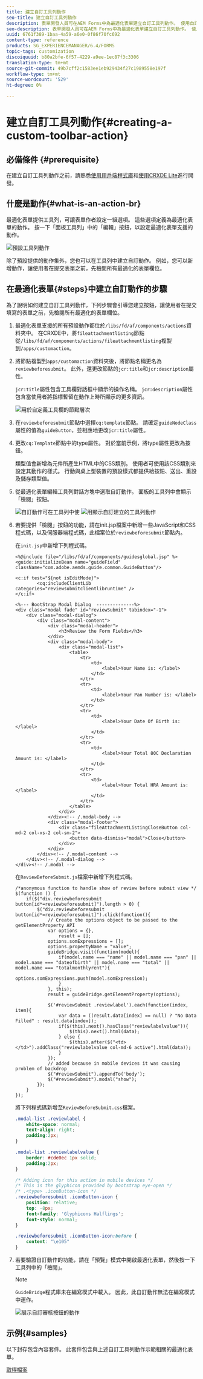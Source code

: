 ```yaml
---
title: 建立自訂工具列動作
seo-title: 建立自訂工具列動作
description: 表單開發人員可在AEM Forms中為最適化表單建立自訂工具列動作。 使用自訂動作表單作者可以為其使用者提供更多工作流程和選項。
seo-description: 表單開發人員可在AEM Forms中為最適化表單建立自訂工具列動作。 使用自訂動作表單作者可以為其使用者提供更多工作流程和選項。
uuid: 6761f389-1baa-4a59-a6e0-0f86f70fc692
content-type: reference
products: SG_EXPERIENCEMANAGER/6.4/FORMS
topic-tags: customization
discoiquuid: b80a2bfe-6f57-4229-a9ee-1ec87f3c3306
translation-type: tm+mt
source-git-commit: 49b7cff2c1583ee1eb929434f27c1989558e197f
workflow-type: tm+mt
source-wordcount: '529'
ht-degree: 0%

---
```



# 建立自訂工具列動作{#creating-a-custom-toolbar-action}

## 必備條件 {#prerequisite}

在建立自訂工具列動作之前，請熟悉[使用用戶端程式庫](/help/sites-developing/clientlibs.md)和[使用CRXDE Lite](/help/sites-developing/developing-with-crxde-lite.md)進行開發。

## 什麼是動作{#what-is-an-action-br}

最適化表單提供工具列，可讓表單作者設定一組選項。 這些選項定義為最適化表單的動作。 按一下「面板工具列」中的「編輯」按鈕，以設定最適化表單支援的動作。

![預設工具列動作](assets/default_toolbar_actions.png)

除了預設提供的動作集外，您也可以在工具列中建立自訂動作。 例如，您可以新增動作，讓使用者在提交表單之前，先檢閱所有最適化的表單欄位。

## 在最適化表單{#steps}中建立自訂動作的步驟

為了說明如何建立自訂工具列動作，下列步驟會引導您建立按鈕，讓使用者在提交填寫的表單之前，先檢閱所有最適化的表單欄位。

1. 最適化表單支援的所有預設動作都位於`/libs/fd/af/components/actions`資料夾中。 在CRXDE中，將`fileattachmentlisting`節點從`/libs/fd/af/components/actions/fileattachmentlisting`複製到`/apps/customaction`。

1. 將節點複製到`apps/customaction`資料夾後，將節點名稱更名為`reviewbeforesubmit`。 此外，還更改節點的`jcr:title`和`jcr:description`屬性。

   `jcr:title`屬性包含工具欄對話框中顯示的操作名稱。 `jcr:description`屬性包含當使用者將指標暫留在動作上時所顯示的更多資訊。

   ![用於自定義工具欄的節點層次](assets/action3.png)

1. 在`reviewbeforesubmit`節點中選擇`cq:template`節點。 請確定`guideNodeClass`屬性的值為`guideButton`，並相應地更改`jcr:title`屬性。
1. 更改`cq:Template`節點中的type屬性。 對於當前示例，將type屬性更改為按鈕。

   類型值會新增為元件所產生HTML中的CSS類別。 使用者可使用該CSS類別來設定其動作的樣式。 行動與桌上型裝置的預設樣式都提供給按鈕、送出、重設及儲存類型值。

1. 從最適化表單編輯工具列對話方塊中選取自訂動作。 面板的工具列中會顯示「檢閱」按鈕。

   ![自訂動作可在工具列中使](assets/custom_action_available_in_toolbar.png) ![用顯示自訂建立的工具列動作](assets/action7.png)

1. 若要提供「檢閱」按鈕的功能，請在init.jsp檔案中新增一些JavaScript和CSS程式碼，以及伺服器端程式碼，此檔案位於`reviewbeforesubmit`節點內。

   在`init.jsp`中新增下列程式碼。

   ```
   <%@include file="/libs/fd/af/components/guidesglobal.jsp" %>
   <guide:initializeBean name="guideField" className="com.adobe.aemds.guide.common.GuideButton"/>
   
   <c:if test="${not isEditMode}">
           <cq:includeClientLib categories="reviewsubmitclientlibruntime" />
   </c:if>
   
   <%--- BootStrap Modal Dialog  --------------%>
   <div class="modal fade" id="reviewSubmit" tabindex="-1">
       <div class="modal-dialog">
           <div class="modal-content">
               <div class="modal-header">
                   <h3>Review the Form Fields</h3>
               </div>
               <div class="modal-body">
                   <div class="modal-list">
                       <table>
                           <tr>
                               <td>
                                   <label>Your Name is: </label>
                               </td>
                           </tr>
                           <tr>
                               <td>
                                   <label>Your Pan Number is: </label>
                               </td>
                           </tr>
                           <tr>
                               <td>
                                   <label>Your Date Of Birth is: </label>
                               </td>
                           </tr>
                           <tr>
                               <td>
                                   <label>Your Total 80C Declaration Amount is: </label>
                               </td>
                           </tr>
                           <tr>
                               <td>
                                   <label>Your Total HRA Amount is: </label>
                               </td>
                           </tr>
                       </table>
                   </div>
               </div><!-- /.modal-body -->
               <div class="modal-footer">
                   <div class="fileAttachmentListingCloseButton col-md-2 col-xs-2 col-sm-2">
                       <button data-dismiss="modal">Close</button>
                   </div>
               </div>
           </div><!-- /.modal-content -->
       </div><!-- /.modal-dialog -->
   </div><!-- /.modal -->
   ```

   在`ReviewBeforeSubmit.js`檔案中新增下列程式碼。

   ```
   /*anonymous function to handle show of review before submit view */
   $(function () {
       if($("div.reviewbeforesubmit button[id*=reviewbeforesubmit]").length > 0) {
           $("div.reviewbeforesubmit button[id*=reviewbeforesubmit]").click(function(){
               // Create the options object to be passed to the getElementProperty API
               var options = {},
                   result = [];
               options.somExpressions = [];
               options.propertyName = "value";
               guideBridge.visit(function(model){
                   if(model.name === "name" || model.name === "pan" || model.name === "dateofbirth" || model.name === "total" || model.name === "totalmonthlyrent"){
                           options.somExpressions.push(model.somExpression);
                   }
               }, this);
               result = guideBridge.getElementProperty(options);
   
               $('#reviewSubmit .reviewlabel').each(function(index, item){
                   var data = ((result.data[index] == null) ? "No Data Filled" : result.data[index]);
                   if($(this).next().hasClass("reviewlabelvalue")){
                       $(this).next().html(data);
                   } else {
                       $(this).after($("<td></td>").addClass("reviewlabelvalue col-md-6 active").html(data));
                   }
               });
               // added because in mobile devices it was causing problem of backdrop
               $("#reviewSubmit").appendTo('body');
               $("#reviewSubmit").modal("show");
           });
       }
   });
   ```

   將下列程式碼新增至`ReviewBeforeSubmit.css`檔案。

   ```css
   .modal-list .reviewlabel {
       white-space: normal;
       text-align: right;
       padding:2px;
   }
   
   .modal-list .reviewlabelvalue {
       border: #cde0ec 1px solid;
       padding:2px;
   }
   
   /* Adding icon for this action in mobile devices */
   /* This is the glyphicon provided by bootstrap eye-open */
   /* .<type> .iconButton-icon */
   .reviewbeforesubmit .iconButton-icon {
       position: relative;
       top: -8px;
       font-family: 'Glyphicons Halflings';
       font-style: normal;
   }
   
   .reviewbeforesubmit .iconButton-icon:before {
       content: "\e105"
   }
   ```

1. 若要驗證自訂動作的功能，請在「預覽」模式中開啟最適化表單，然後按一下工具列中的「檢閱」。

   >[!NOTE]
   >
   >`GuideBridge`程式庫未在編寫模式中載入。 因此，此自訂動作無法在編寫模式中運作。

   ![展示自訂審核按鈕的動作](assets/action9.png)

## 示例{#samples}

以下封存包含內容套件。 此套件包含與上述自訂工具列動作示範相關的最適化表單。

[取得檔案](assets/customtoolbaractiondemo.zip)

